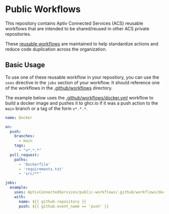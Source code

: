 # Public Workflows
This repository contains Aptiv Connected Services (ACS) reusable workflows that are intended to be shared/reused in other ACS private repositories. 

These [reusable workflows](https://docs.github.com/en/actions/using-workflows/reusing-workflows) are maintained to help standardize actions and reduce code duplication across the organization.

## Basic Usage
To use one of these reusable workflow in your repository, you can use the `uses` directive in the `jobs` section of your workflow. It should reference one of the workflows in the [.github/workflows](.github/workflows) directory.

The example below uses the [.github/workflows/docker.yml](.github/workflows/docker.yml) workflow to build a docker image and pushes it to ghcr.io if it was a push action to the `main` branch or a tag of the form `v*.*.*`.
```yaml
name: Docker

on:
  push:
    branches:
      - main
    tags:
      - "v*.*.*"
  pull_request:
    paths:
      - 'Dockerfile'
      - 'requirements.txt'
      - 'src/**'

jobs:
  example:
    uses: AptivConnectedServices/public-workflows/.github/workflows/docker.yml@docker-v1
    with:
      name: ${{ github.repository }}
      push: ${{ github.event_name == 'push' }}
```
